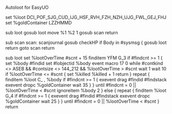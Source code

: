 Autoloot for EasyUO

set %loot DCI_POF_SJG_CUD_IJG_HSF_RVH_FZH_NZH_UJG_FWL_GEJ_FHJ
set %goldContainer LZZHMMD

sub loot
gosub loot
move %1 %2 1
gosub scan
return

sub scan
scan:
scanjournal
gosub checkHP
if Body in #sysmsg
 {
 gosub loot
 return
 goto scan
return



sub loot
set %lootOverTime #scnt + 15
finditem YFM G_3
if #findcnt >= 1
{
 set %body #findid
 set #lobjectid %body
 event macro 17 0
 while #contkind <> ASEB && #contsize <> 144_212 && %lootOverTime > #scnt
 wait 1
 wait 10
  if %lootOverTime <= #scnt
  {
  set %killed %killed + 1
  return
  }
 repeat
  {
   finditem %loot C_ , %body
   if #findcnt >= 1
   {
    exevent drag #findid #findstack
    exevent dropc %goldContainer
    wait 35
   }
  }
 until #findcnt = 0 || %lootOverTime < #scnt
ignoreitem %body 2
}
else
{
repeat
 {
  finditem %loot G_4
   if #findcnt >= 1
   {
    exevent drag #findid #findstack
    exevent dropc %goldContainer
    wait 25
   }
 }
until #findcnt = 0 || %lootOverTime < #scnt
}
return
